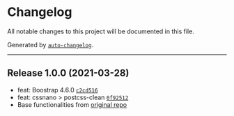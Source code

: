 # Changelog

All notable changes to this project will be documented in this file.

Generated by [`auto-changelog`](https://github.com/CookPete/auto-changelog).

***

## Release 1.0.0 (2021-03-28)

*   feat: Boostrap 4.6.0 [`c2cd516`](https://github.com/cebreus/gulp-devstack-lite/commit/c2cd516c9d96ffe132fa9dea7c4cac9712fbe419)
*   feat: cssnano > postcss-clean [`0f92512`](https://github.com/cebreus/gulp-devstack-lite/commit/0f925121621fa50790b62fc7314b7086bd4d6cdc)
*   Base functionalities from [original repo](https://github.com/cebreus/gulp-devstack/tree/3.0.0)
